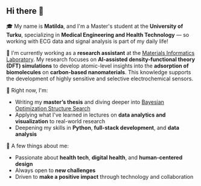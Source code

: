 ## Hi there 👋

🎓 My name is **Matilda**, and I'm a Master's student at the **University of Turku**, specializing in **Medical Engineering and Health Technology** — so working with ECG data and signal analysis is part of my daily life!

🔬 I'm currently working as a **research assistant** at the [Materials Informatics Laboratory](https://sites.utu.fi/mil/). My research focuses on **AI-assisted density-functional theory (DFT) simulations** to develop atomic-level insights into the **adsorption of biomolecules** on **carbon-based nanomaterials**. This knowledge supports the development of highly sensitive and selective electrochemical sensors.

🚀 Right now, I'm:
- Writing my **master’s thesis** and diving deeper into [Bayesian Optimization Structure Search](https://sites.utu.fi/boss/)
- Applying what I've learned in lectures on **data analytics and visualization** to real-world research
- Deepening my skills in **Python**, **full-stack development**, and **data analysis**

📌 A few things about me:
- Passionate about **health tech**, **digital health**, and **human-centered design**
- Always open to **new challenges**
- Driven to **make a positive impact** through technology and collaboration



